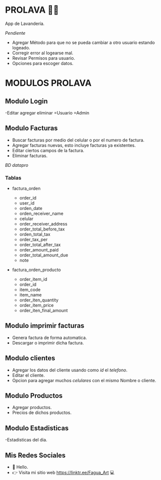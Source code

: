 # PROLAVA 🛁👔
App de Lavandería. 



_Pendiente_

- Agregar Método para que no se pueda cambiar a otro usuario estando logeado.
- Corregir error al logearse mal.
- Revisar Permisos para usuario.
- Opciones para escoger datos. 

# MODULOS PROLAVA

## Modulo Login

-Editar agregar eliminar
=Usuario
=Admin


## Modulo Facturas 

- Buscar facturas por medio del celular o por el numero de factura.
- Agregar facturas nuevas, esto incluye facturas ya existentes.
- Editar ciertos campos de la factura.
- Eliminar facturas.

_BD datapro_

### Tablas
- factura_orden
    - order_id
    - user_id
    - orden_date
    - orden_receiver_name
    - celular
    - order_receiver_address
    - order_total_before_tax
    - orden_total_tax
    - order_tax_per
    - order_total_after_tax
    - order_amount_paid
    - order_total_amount_due
    - note

- factura_orden_producto
    - order_item_id
    - order_id
    - item_code
    - item_name
    - order_iten_quantity
    - order_item_price
    - order_iten_final_amount


## Modulo imprimir facturas

- Genera factura de forma automatica.
- Descargar o imprimir dicha factura.

## Modulo clientes

- Agregar los datos del cliente usando como _id_ el _telefono_.
- Editar el cliente.
- Opcion para agregar muchos _celulares_ con el mismo Nombre o cliente.


## Modulo Productos

- Agregar productos.
- Precios de dichos productos.

## Modulo Estadisticas

-Estadisticas del dia.

## Mis Redes Sociales

- 🔔 Hello.
- 👉 Visita mi sitio web https://linktr.ee/Fagua_Art 💻
